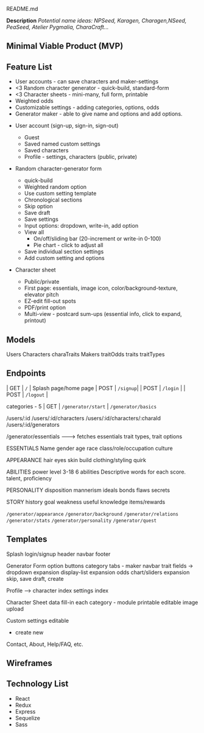 

README.md

<!-- **[Live site](tba)** -->

**Description**
*Potential name ideas: NPSeed, Karagen, Charagen,NSeed, PeaSeed, Atelier Pygmalia, CharaCraft...*

## Minimal Viable Product (MVP)


## Feature List
* User accounts - can save characters and maker-settings
* <3 Random character generator - quick-build, standard-form
* <3 Character sheets - mini-many, full form, printable
* Weighted odds
* Customizable settings - adding categories, options, odds
* Generator maker - able to give name and options and add options.

- User account (sign-up, sign-in, sign-out)
  - Guest
  - Saved named custom settings
  - Saved characters
  - Profile - settings, characters (public, private)

- Random character-generator form
  - quick-build
  - Weighted random option
  - Use custom setting template
  - Chronological sections
  - Skip option
  - Save draft
  - Save settings
  - Input options: dropdown, write-in, add option
  - View all
    - On/off/sliding bar (20-increment or write-in 0-100)
    - Pie chart - click to adjust all
  - Save individual section settings
  - Add custom setting and options

- Character sheet
  - Public/private
  - First page: essentials, image icon, color/background-texture, elevator pitch
  - EZ-edit fill-out spots
  - PDF/print option
  - Multi-view - postcard sum-ups (essential info, click to expand, printout)


<!-- **Challenges** -->


<!-- **Code Snippets** -->


## Models
Users
Characters
  charaTraits
Makers
  traitOdds
traits
traitTypes


## Endpoints
| GET | `/` | Splash page/home page
| POST | `/signup`|
| POST | `/login` |
| POST | `/logout` |

categories - 5
| GET | `/generator/start` |
`/generator/basics`

/users/:id
/users/:id/characters
/users/:id/characters/:charaId
/users/:id/generators

/generator/essentials
---> fetches essentials trait types, trait options



ESSENTIALS
Name
gender
age
race
class/role/occupation
culture

APPEARANCE
hair
eyes
skin
build
clothing/styling
quirk


ABILITIES
power level
3-18 6 abilities
Descriptive words for each score.
talent, proficiency

PERSONALITY
disposition
mannerism
ideals
bonds
flaws
secrets

STORY
history
goal
weakness
useful knowledge
items/rewards


`/generator/appearance`
`/generator/background`
`/generator/relations`
`/generator/stats`
`/generator/personality`
`/generator/quest`

## Templates

Splash
login/signup
header navbar
footer

Generator Form
option buttons
category tabs - maker navbar
trait fields ->
  dropdown expansion
  display-list expansion
  odds chart/sliders expansion
skip, save draft, create

Profile -->
  character index
  settings index

Character Sheet
  data fill-in
  each category - module
  printable
  editable
  image upload

Custom settings
  editable
  + create new

Contact, About, Help/FAQ, etc.

## Wireframes

## Technology List
- React
- Redux
- Express
- Sequelize
- Sass